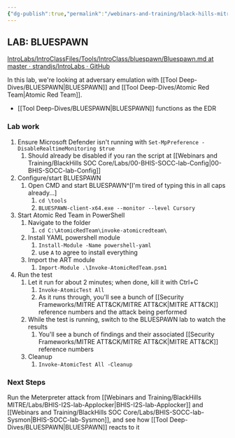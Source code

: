 ```yaml
---
{"dg-publish":true,"permalink":"/webinars-and-training/black-hills-mitre/bhis-i2-s-lab-bluespawn/"}
---
```



## LAB: BLUESPAWN
[IntroLabs/IntroClassFiles/Tools/IntroClass/bluespawn/Bluespawn.md at master · strandjs/IntroLabs · GitHub](https://github.com/strandjs/IntroLabs/blob/master/IntroClassFiles/Tools/IntroClass/bluespawn/Bluespawn.md)

In this lab, we're looking at adversary emulation with [[Tool Deep-Dives/BLUESPAWN\|BLUESPAWN]] and [[Tool Deep-Dives/Atomic Red Team\|Atomic Red Team]].
- [[Tool Deep-Dives/BLUESPAWN\|BLUESPAWN]] functions as the EDR

### Lab work
1. Ensure Microsoft Defender isn't running with `Set-MpPreference -DisableRealtimeMonitoring $true`
	1. Should already be disabled if you ran the script at [[Webinars and Training/BlackHills SOC Core/Labs/00-BHIS-SOCC-lab-Config\|00-BHIS-SOCC-lab-Config]]
2. Configure/start BLUESPAWN
	1. Open CMD and start BLUESPAWN^[I'm tired of typing this in all caps already...]
		1. `cd \tools`
		2. `BLUESPAWN-client-x64.exe --monitor --level Cursory`
3. Start Atomic Red Team in PowerShell
	1. Navigate to the folder
		1. `cd C:\AtomicRedTeam\invoke-atomicredteam\`
	2. Install YAML powershell module
		1. `Install-Module -Name powershell-yaml`
		2. use `A` to agree to install everything
	3. Import the ART module
		1. `Import-Module .\Invoke-AtomicRedTeam.psm1`
4. Run the test
	1. Let it run for about 2 minutes; when done, kill it with Ctrl+C
		1. `Invoke-AtomicTest All`
		2. As it runs through, you'll see a bunch of [[Security Frameworks/MITRE ATT&CK/MITRE ATT&CK\|MITRE ATT&CK]] reference numbers and the attack being performed
	2. While the test is running, switch to the BLUESPAWN lab to watch the results
		1. You'll see a bunch of findings and their associated [[Security Frameworks/MITRE ATT&CK/MITRE ATT&CK\|MITRE ATT&CK]] reference numbers
	3. Cleanup
		1. `Invoke-AtomicTest All -Cleanup`

### Next Steps
Run the Meterpreter attack from [[Webinars and Training/BlackHills MITRE/Labs/BHIS-I2S-lab-Applocker\|BHIS-I2S-lab-Applocker]] and [[Webinars and Training/BlackHills SOC Core/Labs/BHIS-SOCC-lab-Sysmon\|BHIS-SOCC-lab-Sysmon]], and see how [[Tool Deep-Dives/BLUESPAWN\|BLUESPAWN]] reacts to it
